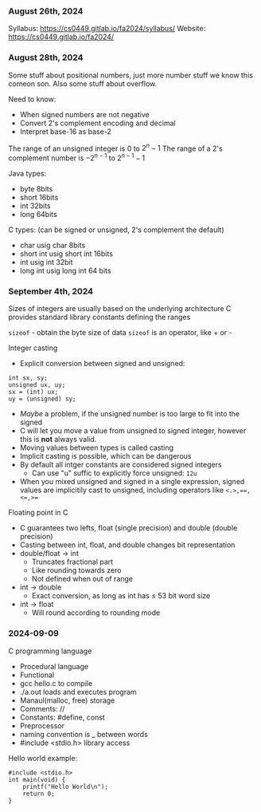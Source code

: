 ### August 26th, 2024
Syllabus: https://cs0449.gitlab.io/fa2024/syllabus/
Website: https://cs0449.gitlab.io/fa2024/

### August 28th, 2024
Some stuff about positional numbers, just more number stuff we know this comeon son.
Also some stuff about overflow.

Need to know:
- When signed numbers are not negative
- Convert 2's complement encoding and decimal
- Interpret base-16 as base-2

The range of an unsigned integer is 0 to $2^n-1$
The range of a 2's complement number is $-2^{n-1}$ to $2^{n-1}-1$

Java types:
- byte 8bits
- short 16bits
- int 32bits
- long 64bits

C types:
(can be signed or unsigned, 2's complement the default)
- char usig char 8bits
- short int usig short int 16bits
- int usig int 32bit
- long int usig long int 64 bits

### September 4th, 2024
Sizes of integers are usually based on the underlying architecture
C provides standard library constants defining the ranges

`sizeof` - obtain the byte size of data
`sizeof` is an operator, like + or -

Integer casting
- Explicit conversion between signed and unsigned:
```
int sx, sy;
unsigned ux, uy;
sx = (int) ux;
uy = (unsigned) sy;
```
- *Maybe* a problem, if the unsigned number is too large to fit into the signed
- C will let you move a value from unsigned to signed  integer, however this is
**not** always valid.
- Moving values between types is called casting
- Implicit casting is possible, which can be dangerous
- By default all intger constants are considered signed integers
    - Can use "u" suffic to explicitly force unsigned: `12u`
- When you mixed unsigned and signed in a single expression, signed values
are implicitily cast to unsigned, including operators like `<.>,==,<=,>=`

Floating point in C
- C guarantees two lefts, float (single precision) and double (double precision)
- Casting between int, float, and double changes bit representation
- double/float $\rightarrow$ int
    - Truncates fractional part
    - Like rounding towards zero
    - Not defined when out of range
- int $\rightarrow$ double
    - Exact conversion, as long as int has ≤ 53 bit word size
- int $\rightarrow$ float
    - Will round according to rounding mode

### 2024-09-09
C programming language
- Procedural language
- Functional
- gcc hello.c to compile
- ./a.out loads and executes program
- Manaul(malloc, free) storage
- Comments: //
- Constants: #define, const
- Preprocessor
- naming convention is _ between words
- #include <stdio.h> library access

Hello world example:
```
#include <stdio.h>
int main(void) {
    printf("Hello World\n");
    return 0;
}
```












